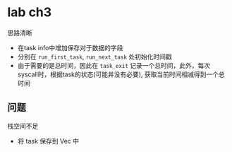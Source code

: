 # lab ch3

思路清晰
- 在task info中增加保存对于数据的字段
- 分别在 `run_first_task`, `run_next_task` 处初始化时间戳
- 由于需要的是总时间，因此在 `task_exit` 记录一个总时间，此外，每次syscall时，根据task的状态(可能并没有必要), 获取当前时间相减得到一个总时间

## 问题

栈空间不足
- 将 task 保存到 Vec 中